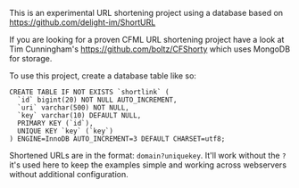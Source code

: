 This is an experimental URL shortening project using a database based on
https://github.com/delight-im/ShortURL

If you are looking for a proven CFML URL shortening project have a look
at Tim Cunningham's https://github.com/boltz/CFShorty which uses MongoDB for
storage.

To use this project, create a database table like so:

```
CREATE TABLE IF NOT EXISTS `shortlink` (
  `id` bigint(20) NOT NULL AUTO_INCREMENT,
  `uri` varchar(500) NOT NULL,
  `key` varchar(10) DEFAULT NULL,
  PRIMARY KEY (`id`),
  UNIQUE KEY `key` (`key`)
) ENGINE=InnoDB AUTO_INCREMENT=3 DEFAULT CHARSET=utf8;
```

Shortened URLs are in the format: `domain?uniquekey`. It'll work without the `?`
it's used here to keep the examples simple and working across webservers
without additional configuration.
